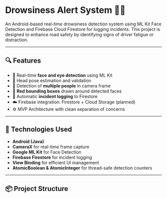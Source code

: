 # Drowsiness Alert System 🚨😴

An Android-based real-time drowsiness detection system using ML Kit Face Detection and Firebase Cloud Firestore for logging incidents. This project is designed to enhance road safety by identifying signs of driver fatigue or distraction.

---

## 🔍 Features

- 🚗 Real-time **face and eye detection** using ML Kit
- 🧠 Head pose estimation and validation
- 👥 Detection of **multiple people** in camera frame
- 🔴 **Red bounding boxes** drawn around detected faces
- 📸 Automatic **incident logging** to Firestore
- ☁️ Firebase integration: Firestore + Cloud Storage (planned)
- ⚙️ MVP Architecture with clean separation of concerns

---

## 🧱 Technologies Used

- **Android (Java)**
- **CameraX** for real-time frame capture
- **Google ML Kit** for Face Detection
- **Firebase Firestore** for incident logging
- **View Binding** for efficient UI management
- **AtomicBoolean & AtomicInteger** for thread-safe detection counters

---

## 📦 Project Structure

